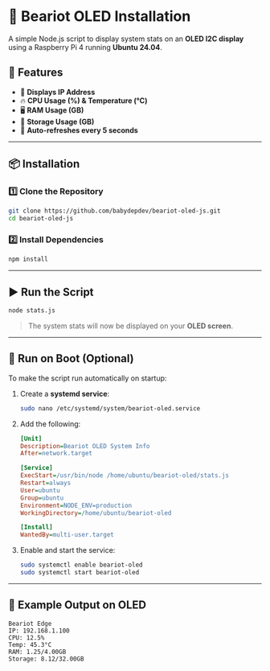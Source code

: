# 🐻 Beariot OLED Installation

A simple Node.js script to display system stats on an **OLED I2C display** using a Raspberry Pi 4 running **Ubuntu 24.04**.

## 🚀 Features
- 📡 **Displays IP Address**
- 🔥 **CPU Usage (%) & Temperature (°C)**
- 🖥️ **RAM Usage (GB)**
- 💾 **Storage Usage (GB)**
- 🔄 **Auto-refreshes every 5 seconds**

---

## 📦 Installation
### 1️⃣ Clone the Repository
```sh
git clone https://github.com/babydepdev/beariot-oled-js.git
cd beariot-oled-js
```

### 2️⃣ Install Dependencies
```sh
npm install
```

---

## ▶️ Run the Script
```sh
node stats.js
```

> The system stats will now be displayed on your **OLED screen**.

---

## 🔄 Run on Boot (Optional)
To make the script run automatically on startup:
1. Create a **systemd service**:
   ```sh
   sudo nano /etc/systemd/system/beariot-oled.service
   ```
2. Add the following:
   ```ini
   [Unit]
   Description=Beariot OLED System Info
   After=network.target

   [Service]
   ExecStart=/usr/bin/node /home/ubuntu/beariot-oled/stats.js
   Restart=always
   User=ubuntu
   Group=ubuntu
   Environment=NODE_ENV=production
   WorkingDirectory=/home/ubuntu/beariot-oled

   [Install]
   WantedBy=multi-user.target
   ```
3. Enable and start the service:
   ```sh
   sudo systemctl enable beariot-oled
   sudo systemctl start beariot-oled
   ```

---

## 🎯 Example Output on OLED
```
Beariot Edge
IP: 192.168.1.100
CPU: 12.5%
Temp: 45.3°C
RAM: 1.25/4.00GB
Storage: 8.12/32.00GB
```


